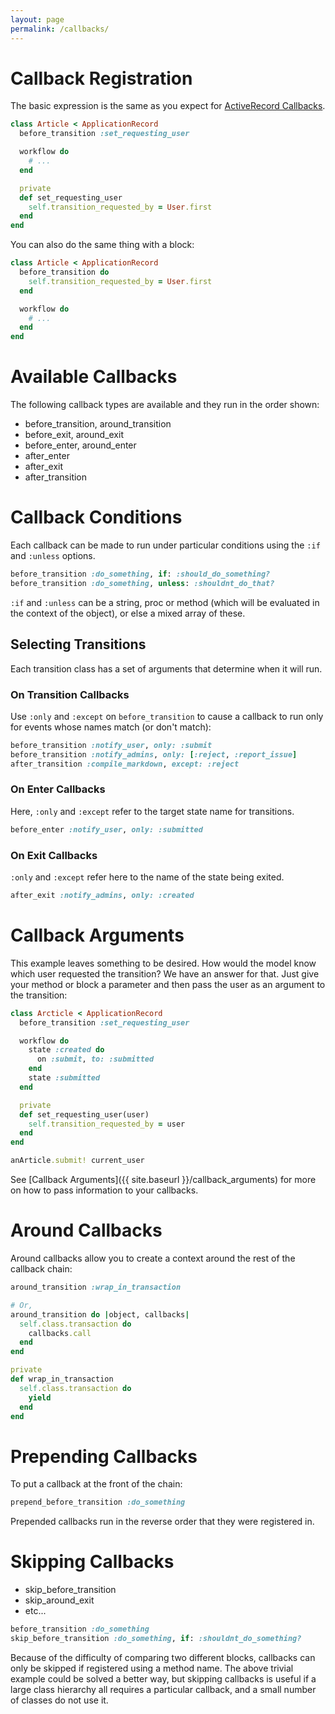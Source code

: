```yaml
---
layout: page
permalink: /callbacks/
---
```


# Callback Registration

The basic expression is the same as you expect for [ActiveRecord Callbacks](http://guides.rubyonrails.org/active_record_callbacks.html#callback-registration).

```ruby
class Article < ApplicationRecord
  before_transition :set_requesting_user

  workflow do
    # ...
  end

  private
  def set_requesting_user
    self.transition_requested_by = User.first
  end
end
```

You can also do the same thing with a block:

```ruby
class Article < ApplicationRecord
  before_transition do
    self.transition_requested_by = User.first
  end

  workflow do
    # ...
  end
end
```

# Available Callbacks

The following callback types are available and they run in the order shown:

* before_transition, around_transition
* before_exit, around_exit
* before_enter, around_enter
* after_enter
* after_exit
* after_transition

# Callback Conditions

Each callback can be made to run under particular conditions using the `:if` and
`:unless` options.

```ruby
before_transition :do_something, if: :should_do_something?
before_transition :do_something, unless: :shouldnt_do_that?
```

`:if` and `:unless` can be a string, proc or method (which will be evaluated in the context
  of the object), or else a mixed array of these.

## Selecting Transitions

Each transition class has a set of arguments that determine when it will run.

### On Transition Callbacks

Use `:only` and `:except` on `before_transition` to cause a callback to run only for events whose
names match (or don't match):

```ruby
before_transition :notify_user, only: :submit
before_transition :notify_admins, only: [:reject, :report_issue]
after_transition :compile_markdown, except: :reject
```

### On Enter Callbacks

Here, `:only` and `:except` refer to the target state name for transitions.

```ruby
before_enter :notify_user, only: :submitted
```

### On Exit Callbacks

`:only` and `:except` refer here to the name of the state being exited.

```ruby
after_exit :notify_admins, only: :created
```


# Callback Arguments

This example leaves something to be desired.  How would the model know which user
requested the transition?  We have an answer for that.  Just give your method or block
a parameter and then pass the user as an argument to the transition:

```ruby
class Arcticle < ApplicationRecord
  before_transition :set_requesting_user

  workflow do
    state :created do
      on :submit, to: :submitted
    end
    state :submitted
  end

  private
  def set_requesting_user(user)
    self.transition_requested_by = user
  end
end

anArticle.submit! current_user
```
See [Callback Arguments]({{ site.baseurl }}/callback_arguments) for more on
how to pass information to your callbacks.


# Around Callbacks

Around callbacks allow you to create a context around the rest of the callback chain:

```ruby
around_transition :wrap_in_transaction

# Or,
around_transition do |object, callbacks|
  self.class.transaction do
    callbacks.call
  end
end

private
def wrap_in_transaction
  self.class.transaction do
    yield
  end
end
```

# Prepending Callbacks

To put a callback at the front of the chain:

```ruby
prepend_before_transition :do_something
```

Prepended callbacks run in the reverse order that they were registered in.

# Skipping Callbacks

* skip_before_transition
* skip_around_exit
* etc...

```ruby
before_transition :do_something
skip_before_transition :do_something, if: :shouldnt_do_something?
```

Because of the difficulty of comparing two different blocks, callbacks can only
be skipped if registered using a method name.  The above trivial example could be
solved a better way, but skipping callbacks is useful if a large class hierarchy
all requires a particular callback, and a small number of classes do not use it.
